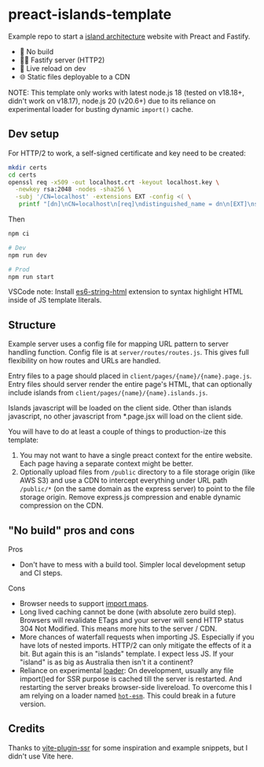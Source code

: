 # preact-islands-template

Example repo to start a [island architecture](https://jasonformat.com/islands-architecture/) website with Preact and Fastify.

- <span aria-hidden>🐇</span> No build
- <span aria-hidden>🤵‍♂️</span> Fastify server (HTTP2)
- <span aria-hidden>🔄</span> Live reload on dev
- <span aria-hidden>🌐</span> Static files deployable to a CDN

NOTE: This template only works with latest node.js 18 (tested on v18.18+, didn't work on v18.17), node.js 20 (v20.6+) due to its reliance on experimental loader for busting dynamic `import()` cache.

## Dev setup

For HTTP/2 to work, a self-signed certificate and key need to be created:
```sh
mkdir certs
cd certs
openssl req -x509 -out localhost.crt -keyout localhost.key \
  -newkey rsa:2048 -nodes -sha256 \
  -subj '/CN=localhost' -extensions EXT -config <( \
   printf "[dn]\nCN=localhost\n[req]\ndistinguished_name = dn\n[EXT]\nsubjectAltName=DNS:localhost\nkeyUsage=digitalSignature\nextendedKeyUsage=serverAuth")
```

Then
```sh
npm ci

# Dev
npm run dev

# Prod
npm run start
```

VSCode note: Install [es6-string-html](https://marketplace.visualstudio.com/items?itemName=Tobermory.es6-string-html) extension to syntax highlight HTML inside of JS template literals.

## Structure

Example server uses a config file for mapping URL pattern to server handling function. Config file is at `server/routes/routes.js`. This gives full flexibility on how routes and URLs are handled.

Entry files to a page should placed in `client/pages/{name}/{name}.page.js`. Entry files should server render the entire page's HTML, that can optionally include islands from `client/pages/{name}/{name}.islands.js`.

Islands javascript will be loaded on the client side. Other than islands javascript, no other javascript from *.page.jsx will load on the client side.


You will have to do at least a couple of things to production-ize this template:
1. You may not want to have a single preact context for the entire website. Each page having a separate context might be better.
2. Optionally upload files from `/public` directory to a file storage origin (like AWS S3) and use a CDN to intercept everything under URL path `/public/*` (on the same domain as the express server) to point to the file storage origin. Remove express.js compression and enable dynamic compression on the CDN.

## "No build" pros and cons

Pros
- Don't have to mess with a build tool. Simpler local development setup and CI steps.

Cons
- Browser needs to support [import maps](https://caniuse.com/import-maps).
- Long lived caching cannot be done (with absolute zero build step). Browsers will revalidate ETags and your server will send HTTP status 304 Not Modified. This means more hits to the server / CDN.
- More chances of waterfall requests when importing JS. Especially if you have lots of nested imports. HTTP/2 can only mitigate the effects of it a bit. But again this is an "islands" template. I expect less JS. If your "island" is as big as Australia then isn't it a continent?
- Reliance on experimental [loader](https://nodejs.org/api/esm.html#esm_experimental_loaders): On development, usually any file import()ed for SSR purpose is cached till the server is restarted. And restarting the server breaks browser-side livereload. To overcome this I am relying on a loader named [`hot-esm`](https://www.npmjs.com/package/hot-esm). This could break in a future version.

## Credits

Thanks to [vite-plugin-ssr](https://vite-plugin-ssr.com/) for some inspiration and example snippets, but I didn't use Vite here.